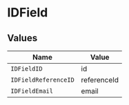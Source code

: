 # IDField


## Values

| Name                 | Value                |
| -------------------- | -------------------- |
| `IDFieldID`          | id                   |
| `IDFieldReferenceID` | referenceId          |
| `IDFieldEmail`       | email                |